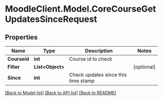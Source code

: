 # MoodleClient.Model.CoreCourseGetUpdatesSinceRequest

## Properties

Name | Type | Description | Notes
------------ | ------------- | ------------- | -------------
**Courseid** | **int** | Course id to check | 
**Filter** | **List&lt;Object&gt;** |  | [optional] 
**Since** | **int** | Check updates since this time stamp | 

[[Back to Model list]](../README.md#documentation-for-models) [[Back to API list]](../README.md#documentation-for-api-endpoints) [[Back to README]](../README.md)

